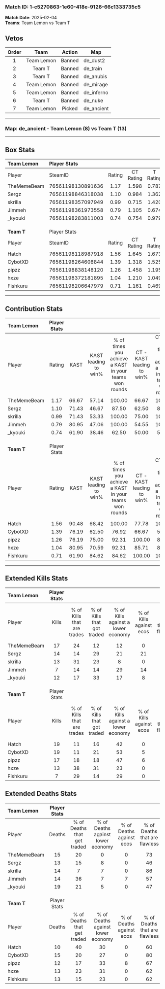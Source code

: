 ### Match ID: 1-c5270863-1e60-418e-9126-66c1333735c5  
**Match Date**: 2025-02-04  
**Teams**: Team Lemon vs Team T  

## Vetos  

| Order | Team | Action | Map |
| :---: | :--: | :----: | --- |
| 1 | Team Lemon | Banned | de_dust2 |
| 2 | Team T | Banned | de_train |
| 3 | Team T | Banned | de_anubis |
| 4 | Team Lemon | Banned | de_mirage |
| 5 | Team Lemon | Banned | de_inferno |
| 6 | Team T | Banned | de_nuke |
| 7 | Team Lemon | Picked | de_ancient |

---  

### **Map**: de_ancient - Team Lemon (8) vs Team T (13)  
---  

## Box Stats  

| **Team Lemon** | Player Stats      |        |           |          |       |       |       |         |        |      |     |
| :- | :- | :-: | :-: | :-: | :-: | :-: | :-: | :-: | :-: | :-: | :-: |
| Player         | SteamID           | Rating | CT Rating | T Rating | KAST  |  ADR  | Kills | Assists | Deaths | K/D  | HS% |
| TheMemeBeam    | 76561198130891636 |  1.17  |   1.598   |  0.787   | 66.67 | 82.0  |  17   |    9    |   15   | 1.13 | 52  |
| Sergz          | 76561198846318038 |  1.10  |   0.984   |  1.362   | 71.43 | 77.2  |  14   |    4    |   13   | 1.08 | 57  |
| skrilla        | 76561198357097949 |  0.99  |   0.715   |  1.420   | 71.43 | 67.1  |  13   |    3    |   14   | 0.93 | 53  |
| Jimmeh         | 76561198361973558 |  0.79  |   1.105   |  0.674   | 80.95 | 56.1  |   7   |    5    |   14   | 0.50 | 71  |
| _kyouki        | 76561198283811003 |  0.74  |   0.754   |  0.979   | 61.90 | 63.9  |  12   |    2    |   19   | 0.63 | 50  |
|                |                   |        |           |          |       |       |       |         |        |      |     |
|                |                   |        |           |          |       |       |       |         |        |      |     |
|                |                   |        |           |          |       |       |       |         |        |      |     |
| **Team T**     | Player Stats      |        |           |          |       |       |       |         |        |      |     |
| Player         | SteamID           | Rating | CT Rating | T Rating | KAST  |  ADR  | Kills | Assists | Deaths | K/D  | HS% |
| Hatch          | 76561198118987918 |  1.56  |   1.645   |  1.673   | 90.48 | 89.6  |  19   |    4    |   10   | 1.90 | 68  |
| CybotXD        | 76561198264608844 |  1.39  |   1.318   |  1.525   | 76.19 | 101.1 |  19   |    9    |   15   | 1.27 | 47  |
| pipzz          | 76561198838148120 |  1.26  |   1.458   |  1.195   | 76.19 | 70.5  |  17   |    4    |   12   | 1.42 | 64  |
| hxze           | 76561198372181895 |  1.04  |   1.210   |  1.049   | 80.95 | 52.4  |  13   |    3    |   13   | 1.00 | 30  |
| Fishkuru       | 76561198206647979 |  0.71  |   1.161   |  0.469   | 61.90 | 63.2  |   7   |    7    |   13   | 0.54 | 28  |
---  

## Contribution Stats  

| **Team Lemon** | Player Stats |       |                      |                                                        |                           |                                                             |                          |                                                            |
| :- | :-: | :-: | :-: | :-: | :-: | :-: | :-: | :-: |
| Player         |    Rating    | KAST  | KAST leading to win% | % of times you achieve a KAST in your teams won rounds | CT - KAST leading to win% | CT - % of times you achieve a KAST in your teams won rounds | T - KAST leading to win% | T - % of times you achieve a KAST in your teams won rounds |
| TheMemeBeam    |     1.17     | 66.67 |        57.14         |                         100.00                         |           66.67           |                           100.00                            |          40.00           |                           100.00                           |
| Sergz          |     1.10     | 71.43 |        46.67         |                         87.50                          |           62.50           |                            83.33                            |          28.57           |                           100.00                           |
| skrilla        |     0.99     | 71.43 |        53.33         |                         100.00                         |           75.00           |                           100.00                            |          28.57           |                           100.00                           |
| Jimmeh         |     0.79     | 80.95 |        47.06         |                         100.00                         |           54.55           |                           100.00                            |          33.33           |                           100.00                           |
| _kyouki        |     0.74     | 61.90 |        38.46         |                         62.50                          |           50.00           |                            50.00                            |          28.57           |                           100.00                           |
|                |              |       |                      |                                                        |                           |                                                             |                          |                                                            |
|                |              |       |                      |                                                        |                           |                                                             |                          |                                                            |
|                |              |       |                      |                                                        |                           |                                                             |                          |                                                            |
| **Team T**     | Player Stats |       |                      |                                                        |                           |                                                             |                          |                                                            |
| Player         |    Rating    | KAST  | KAST leading to win% | % of times you achieve a KAST in your teams won rounds | CT - KAST leading to win% | CT - % of times you achieve a KAST in your teams won rounds | T - KAST leading to win% | T - % of times you achieve a KAST in your teams won rounds |
| Hatch          |     1.56     | 90.48 |        68.42         |                         100.00                         |           77.78           |                           100.00                            |          60.00           |                           100.00                           |
| CybotXD        |     1.39     | 76.19 |        62.50         |                         76.92                          |           66.67           |                            57.14                            |          60.00           |                           100.00                           |
| pipzz          |     1.26     | 76.19 |        75.00         |                         92.31                          |          100.00           |                            85.71                            |          60.00           |                           100.00                           |
| hxze           |     1.04     | 80.95 |        70.59         |                         92.31                          |           85.71           |                            85.71                            |          60.00           |                           100.00                           |
| Fishkuru       |     0.71     | 61.90 |        84.62         |                         84.62                          |          100.00           |                           100.00                            |          66.67           |                           66.67                            |
---  

## Extended Kills Stats  

| **Team Lemon** | Player Stats |                            |                            |                                    |                         |                              |                                 |                                       |                    |           |
| :- | :-: | :-: | :-: | :-: | :-: | :-: | :-: | :-: | :-: | :-: |
| Player         |    Kills     | % of Kills that are trades | % of Kills that got traded | % of Kills against a lower economy | % of Kills against ecos | % of Kills that are flawless | % of Kills that are close duels | % of Kills that are assisted by flash | Pistol Round Kills | AWP Kills |
| TheMemeBeam    |      17      |             24             |             12             |                 12                 |            0            |              59              |                0                |                   0                   |         2          |     0     |
| Sergz          |      14      |             14             |             29             |                 21                 |           21            |              71              |                0                |                   7                   |         0          |     0     |
| skrilla        |      13      |             31             |             23             |                 8                  |            0            |              69              |                8                |                   0                   |         3          |     1     |
| Jimmeh         |      7       |             14             |             14             |                 29                 |           14            |              57              |                0                |                   0                   |         1          |     0     |
| _kyouki        |      12      |             17             |             33             |                 17                 |            8            |              67              |                0                |                   8                   |         0          |     0     |
|                |              |                            |                            |                                    |                         |                              |                                 |                                       |                    |           |
|                |              |                            |                            |                                    |                         |                              |                                 |                                       |                    |           |
|                |              |                            |                            |                                    |                         |                              |                                 |                                       |                    |           |
| **Team T**     | Player Stats |                            |                            |                                    |                         |                              |                                 |                                       |                    |           |
| Player         |    Kills     | % of Kills that are trades | % of Kills that got traded | % of Kills against a lower economy | % of Kills against ecos | % of Kills that are flawless | % of Kills that are close duels | % of Kills that are assisted by flash | Pistol Round Kills | AWP Kills |
| Hatch          |      19      |             11             |             16             |                 42                 |            0            |              63              |                5                |                   0                   |         1          |     0     |
| CybotXD        |      19      |             11             |             21             |                 53                 |            5            |              47              |               11                |                   5                   |         3          |     0     |
| pipzz          |      17      |             18             |             18             |                 47                 |            6            |              76              |                6                |                   0                   |         0          |     0     |
| hxze           |      13      |             38             |             31             |                 23                 |            0            |              54              |                0                |                   0                   |         1          |     1     |
| Fishkuru       |      7       |             29             |             14             |                 29                 |            0            |              71              |               14                |                   0                   |         1          |     2     |
## Extended Deaths Stats  

| **Team Lemon** | Player Stats |                             |                                   |                          |                               |                            |                           |               |
| :- | :-: | :-: | :-: | :-: | :-: | :-: | :-: | :-: |
| Player         |    Deaths    | % of Deaths that get traded | % of Deaths against lower economy | % of Deaths against ecos | % of Deaths that are flawless | % of Deaths that are close | % of Deaths while blinded | Deaths to AWP |
| TheMemeBeam    |      15      |             20              |                 0                 |            0             |              73               |             0              |             0             |       0       |
| Sergz          |      13      |             15              |                 8                 |            0             |              46               |             15             |             0             |       1       |
| skrilla        |      14      |              7              |                 7                 |            0             |              86               |             0              |             7             |       1       |
| Jimmeh         |      14      |             36              |                 7                 |            7             |              57               |             14             |             0             |       0       |
| _kyouki        |      19      |             21              |                 5                 |            0             |              47               |             5              |             0             |       1       |
|                |              |                             |                                   |                          |                               |                            |                           |               |
|                |              |                             |                                   |                          |                               |                            |                           |               |
|                |              |                             |                                   |                          |                               |                            |                           |               |
| **Team T**     | Player Stats |                             |                                   |                          |                               |                            |                           |               |
| Player         |    Deaths    | % of Deaths that get traded | % of Deaths against lower economy | % of Deaths against ecos | % of Deaths that are flawless | % of Deaths that are close | % of Deaths while blinded | Deaths to AWP |
| Hatch          |      10      |             40              |                30                 |            0             |              60               |             0              |             0             |       0       |
| CybotXD        |      15      |             20              |                27                 |            0             |              80               |             0              |             7             |       0       |
| pipzz          |      12      |             17              |                33                 |            8             |              67               |             0              |             8             |       1       |
| hxze           |      13      |             23              |                31                 |            0             |              62               |             8              |             0             |       0       |
| Fishkuru       |      13      |             15              |                23                 |            0             |              62               |             0              |             0             |       0       |
